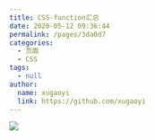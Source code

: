 ```yaml
---
title: CSS-function汇总
date: 2020-05-12 09:36:44
permalink: /pages/3da0d7
categories:
  - 页面
  - CSS
tags:
  - null
author:
  name: xugaoyi
  link: https://github.com/xugaoyi
---
```

![](https://jsd.cdn.zzko.cn/gh/xugaoyi/image_store/blog/20200512161232.jpg)
